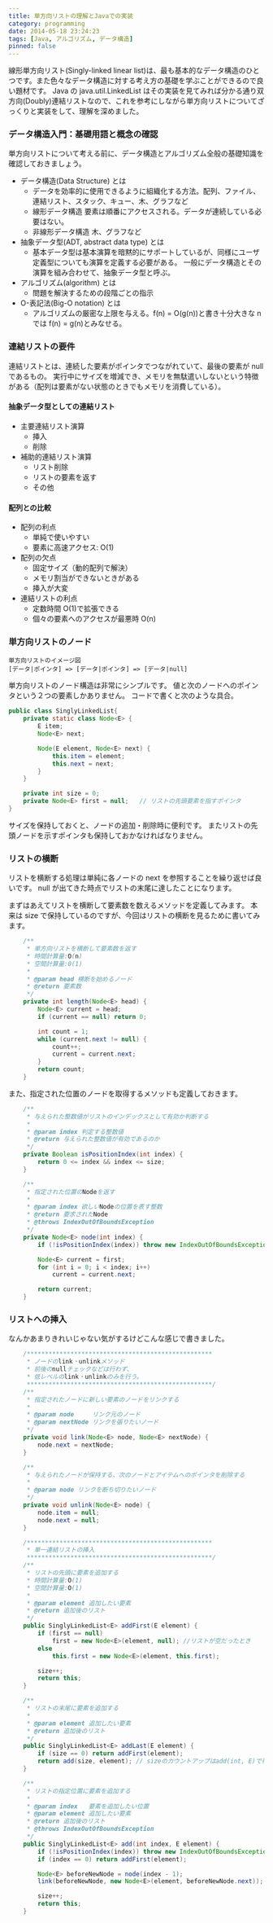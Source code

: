 ```yaml
---
title: 単方向リストの理解とJavaでの実装
category: programming
date: 2014-05-18 23:24:23
tags: [Java, アルゴリズム, データ構造]
pinned: false
---
```


線形単方向リスト(Singly-linked linear list)は、最も基本的なデータ構造のひとつです。また色々なデータ構造に対する考え方の基礎を学ぶことができるので良い題材です。 Java の java.util.LinkedList はその実装を見てみれば分かる通り双方向(Doubly)連結リストなので、これを参考にしながら単方向リストについてざっくりと実装をして、理解を深めました。

### データ構造入門：基礎用語と概念の確認

単方向リストについて考える前に、データ構造とアルゴリズム全般の基礎知識を確認しておきましょう。

- データ構造(Data Structure) とは
  - データを効率的に使用できるように組織化する方法。配列、ファイル、連結リスト、スタック、キュー、木、グラフなど
  - 線形データ構造 要素は順番にアクセスされる。データが連続している必要はない。
  - 非線形データ構造 木、グラフなど
- 抽象データ型(ADT, abstract data type) とは
  - 基本データ型は基本演算を暗黙的にサポートしているが、同様にユーザ定義型についても演算を定義する必要がある。 一般にデータ構造とその演算を組み合わせて、抽象データ型と呼ぶ。
- アルゴリズム(algorithm) とは
  - 問題を解決するための段階ごとの指示
- O-表記法(Big-O notation) とは
  - アルゴリズムの厳密な上限を与える。f(n) = O(g(n))と書き十分大きな n では f(n) = g(n)とみなせる。

### 連結リストの要件

連結リストとは、連続した要素がポインタでつながれていて、最後の要素が null であるもの。 実行中にサイズを増減でき、メモリを無駄遣いしないという特徴がある（配列は要素がない状態のときでもメモリを消費している）。

#### 抽象データ型としての連結リスト

- 主要連結リスト演算
  - 挿入
  - 削除
- 補助的連結リスト演算
  - リスト削除
  - リストの要素を返す
  - その他

#### 配列との比較

- 配列の利点
  - 単純で使いやすい
  - 要素に高速アクセス: O(1)
- 配列の欠点
  - 固定サイズ（動的配列で解決）
  - メモリ割当ができないときがある
  - 挿入が大変
- 連結リストの利点
  - 定数時間 O(1)で拡張できる
  - 個々の要素へのアクセスが最悪時 O(n)

### 単方向リストのノード

```
単方向リストのイメージ図
[データ|ポインタ] => [データ|ポインタ] => [データ|null]
```

単方向リストのノード構造は非常にシンプルです。 値と次のノードへのポインタという２つの要素しかありません。 コードで書くと次のような具合。

```java
public class SinglyLinkedList{
    private static class Node<E> {
        E item;
        Node<E> next;

        Node(E element, Node<E> next) {
            this.item = element;
            this.next = next;
        }
    }

    private int size = 0;
    private Node<E> first = null;   // リストの先頭要素を指すポインタ
}
```

サイズを保持しておくと、ノードの追加・削除時に便利です。 またリストの先頭ノードを示すポインタも保持しておかなければなりません。

### リストの横断

リストを横断する処理は単純に各ノードの next を参照することを繰り返せば良いです。 null が出てきた時点でリストの末尾に達したことになります。

まずはあえてリストを横断して要素数を数えるメソッドを定義してみます。 本来は size で保持しているのですが、今回はリストの横断を見るために書いてみます。

```java
    /**
     * 単方向リストを横断して要素数を返す
     * 時間計算量:O(n)
     * 空間計算量:0(1)
     *
     * @param head 横断を始めるノード
     * @return 要素数
     */
    private int length(Node<E> head) {
        Node<E> current = head;
        if (current == null) return 0;

        int count = 1;
        while (current.next != null) {
            count++;
            current = current.next;
        }
        return count;
    }
```

また、指定された位置のノードを取得するメソッドも定義しておきます。

```java
    /**
     * 与えられた整数値がリストのインデックスとして有効か判断する
     *
     * @param index 判定する整数値
     * @return 与えられた整数値が有効であるのか
     */
    private Boolean isPositionIndex(int index) {
        return 0 <= index && index <= size;
    }

    /**
     * 指定された位置のNodeを返す
     *
     * @param index 欲しいNodeの位置を表す整数
     * @return 要求されたNode
     * @throws IndexOutOfBoundsException
     */
    private Node<E> node(int index) {
        if (!isPositionIndex(index)) throw new IndexOutOfBoundsException();

        Node<E> current = first;
        for (int i = 0; i < index; i++)
            current = current.next;

        return current;
    }
```

### リストへの挿入

なんかあまりきれいじゃない気がするけどこんな感じで書きました。

```java
    /***************************************************
     * ノードのlink・unlinkメソッド
     * 前後のnullチェックなどは行わず、
     * 低レベルのlink・unlinkのみを行う。
     ***************************************************/
    /**
     * 指定されたノードに新しい要素のノードをリンクする
     *
     * @param node     リンク元のノード
     * @param nextNode リンクを張りたいノード
     */
    private void link(Node<E> node, Node<E> nextNode) {
        node.next = nextNode;
    }

    /**
     * 与えられたノードが保持する、次のノードとアイテムへのポインタを削除する
     *
     * @param node リンクを断ち切りたいノード
     */
    private void unlink(Node<E> node) {
        node.item = null;
        node.next = null;
    }

    /***************************************************
     * 単一連結リストの挿入
     ***************************************************/
    /**
     * リストの先頭に要素を追加する
     * 時間計算量:O(1)
     * 空間計算量:O(1)
     *
     * @param element 追加したい要素
     * @return 追加後のリスト
     */
    public SinglyLinkedList<E> addFirst(E element) {
        if (first == null)
            first = new Node<E>(element, null); //リストが空だったとき
        else
            this.first = new Node<E>(element, this.first);

        size++;
        return this;
    }

    /**
     * リストの末尾に要素を追加する
     *
     * @param element 追加したい要素
     * @return 追加後のリスト
     */
    public SinglyLinkedList<E> addLast(E element) {
        if (size == 0) return addFirst(element);
        return add(size, element); // sizeのカウントアップはadd(int, E)で行う
    }

    /**
     * リストの指定位置に要素を追加する
     *
     * @param index   要素を追加したい位置
     * @param element 追加したい要素
     * @return 追加後のリスト
     * @throws IndexOutOfBoundsException
     */
    public SinglyLinkedList<E> add(int index, E element) {
        if (!isPositionIndex(index)) throw new IndexOutOfBoundsException();
        if (index == 0) return addFirst(element);

        Node<E> beforeNewNode = node(index - 1);
        link(beforeNewNode, new Node<E>(element, beforeNewNode.next));

        size++;
        return this;
    }
```
